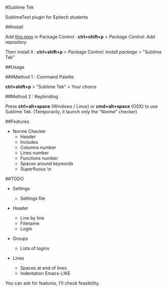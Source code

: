 #Sublime Tek

SublimeText plugin for Epitech students

##Install

Add [this repo](https://github.com/hug33k/Sublime-Tek) in Package Control :
__ctrl+shift+p__ > _Package Control: Add repository_

Then install it :
__ctrl+shift+p__ > _Package Control: Install package_ > "Sublime Tek"

##Usage

###Method 1 : Command Palette

__ctrl+shift+p__ > "Sublime Tek" > Your choice

##Method 2 : Keybinding

Press __ctrl+alt+space__ (Windows / Linux) or __cmd+alt+space__ (OSX) to use Sublime Tek.
(Temporarily, it launch only the "Norme" checker)

##Features

* Norme Checker
    * Header
    * Includes
    * Columns number
    * Lines number
    * Functions number
    * Spaces around keywords
    * Superfluous \n

##TODO

* Settings
    * Settings file

* Header
    * Line by line
    * Filename
    * Login

* Groups
    * Lists of logins

* Lines
    * Spaces at end of lines
    * Indentation Emacs-LIKE

You can ask for features, I'll check feasibility.
